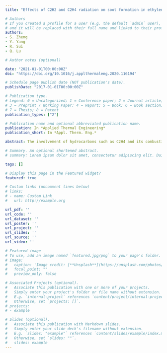 ```yaml
---
title: "Effects of C2H2 and C2H4 radiation on soot formation in ethylene/air diffusion flames (Applied Thermal Engineering vol. 183)"

# Authors
# If you created a profile for a user (e.g. the default `admin` user), write the username (folder name) here 
# and it will be replaced with their full name and linked to their profile.
authors:
- S. Zheng
- Y. Yang
- R. Sui
- Q. Lu

# Author notes (optional)

date: "2021-01-01T00:00:00Z"
doi: "https://doi.org/10.1016/j.applthermaleng.2020.116194"

# Schedule page publish date (NOT publication's date).
publishDate: "2017-01-01T00:00:00Z"

# Publication type.
# Legend: 0 = Uncategorized; 1 = Conference paper; 2 = Journal article;
# 3 = Preprint / Working Paper; 4 = Report; 5 = Book; 6 = Book section;
# 7 = Thesis; 8 = Patent
publication_types: ["2"]

# Publication name and optional abbreviated publication name.
publication: In *Applied Thermal Engineering*
publication_short: In *Appl. Therm. Eng.*

abstract: The involvement of hydrocarbons such as C2H4 and its combustion intermediate species C2H2 in thermal radi- ation has not been accounted in the numerical simulations of literature studies, which may in turn cause errors in estimating the soot formation processes. Numerical calculations were conducted using detailed gas-phase chemistry and thermal and transport properties in laminar coflow ethylene/air diffusion flames. The SNBCK model parameters for C2H2 and C2H4 were generated based on HITRAN database. The results show that the position of soot formation is affected by the radiation absorption of C2H4 at low temperatures and the radiation emission of C2H2 at high temperatures. The maximum C2H2/C2H4 radiation effect is 9.46% for air condition case and 9.87% for oxygen-enriched case. The height corresponding to the maximum soot volumetric fraction in- creases for the air condition while it decreases for the oxygen-enriched condition when the radiation effect is considered. The calculations reproduced well the experimental data of soot volumetric fraction in the literature and the numerical results were improved by 10.4% when considering the C2H2/C2H4 radiation. The results indicate that the radiation heat transfer of C2H2 and C2H4 needs to be taken into account in the numerical modeling of the ethylene/air diffusion flames.

# Summary. An optional shortened abstract.
# summary: Lorem ipsum dolor sit amet, consectetur adipiscing elit. Duis posuere tellus ac convallis placerat. Proin tincidunt magna sed ex sollicitudin condimentum.

tags: []

# Display this page in the Featured widget?
featured: true

# Custom links (uncomment lines below)
# links:
# - name: Custom Link
#   url: http://example.org

url_pdf: ''
url_code: ''
url_dataset: ''
url_poster: ''
url_project: ''
url_slides: ''
url_source: ''
url_video: ''

# Featured image
# To use, add an image named `featured.jpg/png` to your page's folder. 
# image:
#   caption: 'Image credit: [**Unsplash**](https://unsplash.com/photos/pLCdAaMFLTE)'
#   focal_point: ""
#   preview_only: false

# Associated Projects (optional).
#   Associate this publication with one or more of your projects.
#   Simply enter your project's folder or file name without extension.
#   E.g. `internal-project` references `content/project/internal-project/index.md`.
#   Otherwise, set `projects: []`.
# projects:
# - example

# Slides (optional).
#   Associate this publication with Markdown slides.
#   Simply enter your slide deck's filename without extension.
#   E.g. `slides: "example"` references `content/slides/example/index.md`.
#   Otherwise, set `slides: ""`.
#   slides: example
---
```

